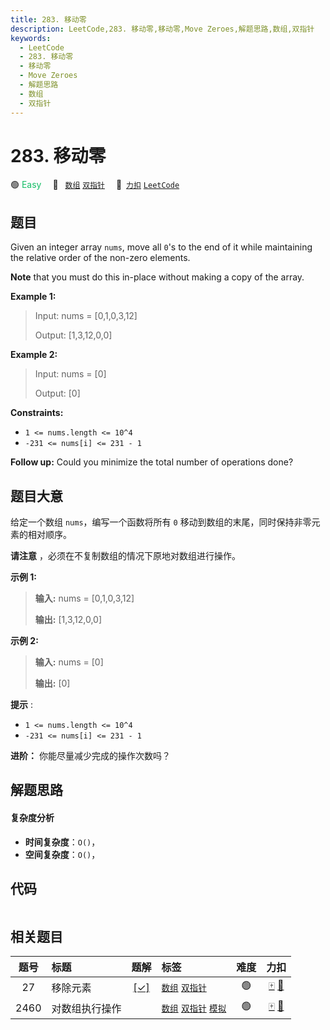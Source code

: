 ```yaml
---
title: 283. 移动零
description: LeetCode,283. 移动零,移动零,Move Zeroes,解题思路,数组,双指针
keywords:
  - LeetCode
  - 283. 移动零
  - 移动零
  - Move Zeroes
  - 解题思路
  - 数组
  - 双指针
---
```


# 283. 移动零

🟢 <font color=#15bd66>Easy</font>&emsp; 🔖&ensp; [`数组`](/tag/array.md) [`双指针`](/tag/two-pointers.md)&emsp; 🔗&ensp;[`力扣`](https://leetcode.cn/problems/move-zeroes) [`LeetCode`](https://leetcode.com/problems/move-zeroes)

## 题目

Given an integer array `nums`, move all `0`'s to the end of it while
maintaining the relative order of the non-zero elements.

**Note** that you must do this in-place without making a copy of the array.



**Example 1:**

> Input: nums = [0,1,0,3,12]
> 
> Output: [1,3,12,0,0]

**Example 2:**

> Input: nums = [0]
> 
> Output: [0]

**Constraints:**

  * `1 <= nums.length <= 10^4`
  * `-231 <= nums[i] <= 231 - 1`



**Follow up:** Could you minimize the total number of operations done?


## 题目大意

给定一个数组 `nums`，编写一个函数将所有 `0` 移动到数组的末尾，同时保持非零元素的相对顺序。

**请注意**  ，必须在不复制数组的情况下原地对数组进行操作。



**示例 1:**

> 
> 
> 
> 
> 
> **输入:** nums = [0,1,0,3,12]
> 
> **输出:** [1,3,12,0,0]
> 
> 

**示例 2:**

> 
> 
> 
> 
> 
> **输入:** nums = [0]
> 
> **输出:** [0]



**提示** :

  * `1 <= nums.length <= 10^4`
  * `-231 <= nums[i] <= 231 - 1`



**进阶：** 你能尽量减少完成的操作次数吗？


## 解题思路

#### 复杂度分析

- **时间复杂度**：`O()`，
- **空间复杂度**：`O()`，

## 代码

```javascript

```

## 相关题目

<!-- prettier-ignore -->
| 题号 | 标题 | 题解 | 标签 | 难度 | 力扣 |
| :------: | :------ | :------: | :------ | :------: | :------: |
| 27 | 移除元素 | [[✓]](/problem/0027.md) |  [`数组`](/tag/array.md) [`双指针`](/tag/two-pointers.md) | 🟢 | [🀄️](https://leetcode.cn/problems/remove-element) [🔗](https://leetcode.com/problems/remove-element) |
| 2460 | 对数组执行操作 |  |  [`数组`](/tag/array.md) [`双指针`](/tag/two-pointers.md) [`模拟`](/tag/simulation.md) | 🟢 | [🀄️](https://leetcode.cn/problems/apply-operations-to-an-array) [🔗](https://leetcode.com/problems/apply-operations-to-an-array) |